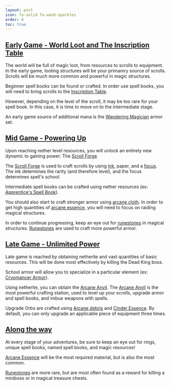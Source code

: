 ```yaml
---
layout: post
icon: fa-solid fa-wand-sparkles
order: 6
toc: true
---
```


## <u>Early Game - World Loot and The Inscription Table</u>
The world will be full of magic loot, from resources to scrolls to equipment. In the early game, looting structures will be your primamry source of scrolls. Scrolls will be much more common and powerful in magic structures.

Beginner spell books can be found or crafted. In order use spell books, you will need to bring scrolls to the [Inscription Table](../blocks/#irons_spellbooks:inscription_table).

However, depending on the level of the scroll, it may be too rare for your spell book. In this case, it is time to move on to the intermediate stage.

An early game source of additional mana is the [Wandering Magician](../armor/#Wandering%20Magician) armor set.

## <u>Mid Game - Powering Up</u>

Upon reaching nether level resources, you will unlock an entirely new dynamic to gaining power: The [Scroll Forge](../blocks/#irons_spellbooks:scroll_forge)

The [Scroll Forge](../blocks/#irons_spellbooks:scroll_forge) is used to craft scrolls by using [ink](../#ink), paper, and a [focus](../#focuses). The ink determines the rarity (and therefore level), and the focus determines spell's school.

Intermediate spell books can be crafted using nether resources (ex: [Apprentice's Spell Book](../spellbooks/#irons_spellbooks:gold_spell_book)). 

You should also start to craft stronger armor using [arcane cloth](../items/#irons_spellbooks:magic_cloth). In order to get high quantities of [arcane essence](../items/#irons_spellbooks:arcane_essence), you will need to focus on raiding magical structures.

In order to continue progressing, keep an eye out for [runestones](../#runestones) in magical structures. [Runestones](../#runestones) are used to craft more powerful armor.

## <u>Late Game - Unlimited Power</u>
Late game is reached by obtaining netherite and vast quantities of basic resources. This will be done most effectively by killing the Dead King boss.

School armor will allow you to specialize in a particular element (ex: [Cryomancer Armor](../armor/#Cryomancer)).

Using netherite, you can obtain the [Arcane Anvil](../blocks/#irons_spellbooks:arcane_anvil). The [Arcane Anvil](../blocks/#irons_spellbooks:arcane_anvil) is the most powerful crafting station, used to level up your scrolls, upgrade armor and spell books, and imbue weapons with spells.

Upgrade Orbs are crafted using [Arcane debris](../blocks/#irons_spellbooks:arcane_debris) and [Cinder Essence](../items/#irons_spellbooks:cinder_essence). By default, you can only upgrade an applicable piece of equipment three times.
 
## <u>Along the way</u>
At every stage of your adventures, be sure to keep an eye out for rings, unique spell books, named spell books, and magic resources!

[Arcane Essence](../items/#irons_spellbooks:arcane_essence) will be the most required material, but is also the most common.

[Runestones](../#runestones) are more rare, but are most often found as a reward for killing a miniboss or in magical treasure chests.

